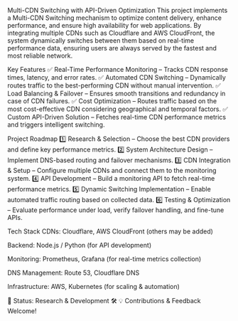 Multi-CDN Switching with API-Driven Optimization
This project implements a Multi-CDN Switching mechanism to optimize content delivery, enhance performance, and ensure high availability for web applications. By integrating multiple CDNs such as Cloudflare and AWS CloudFront, the system dynamically switches between them based on real-time performance data, ensuring users are always served by the fastest and most reliable network.

Key Features
✅ Real-Time Performance Monitoring – Tracks CDN response times, latency, and error rates.
✅ Automated CDN Switching – Dynamically routes traffic to the best-performing CDN without manual intervention.
✅ Load Balancing & Failover – Ensures smooth transitions and redundancy in case of CDN failures.
✅ Cost Optimization – Routes traffic based on the most cost-effective CDN considering geographical and temporal factors.
✅ Custom API-Driven Solution – Fetches real-time CDN performance metrics and triggers intelligent switching.

Project Roadmap
1️⃣ Research & Selection – Choose the best CDN providers and define key performance metrics.
2️⃣ System Architecture Design – Implement DNS-based routing and failover mechanisms.
3️⃣ CDN Integration & Setup – Configure multiple CDNs and connect them to the monitoring system.
4️⃣ API Development – Build a monitoring API to fetch real-time performance metrics.
5️⃣ Dynamic Switching Implementation – Enable automated traffic routing based on collected data.
6️⃣ Testing & Optimization – Evaluate performance under load, verify failover handling, and fine-tune APIs.

Tech Stack
CDNs: Cloudflare, AWS CloudFront (others may be added)

Backend: Node.js / Python (for API development)

Monitoring: Prometheus, Grafana (for real-time metrics collection)

DNS Management: Route 53, Cloudflare DNS

Infrastructure: AWS, Kubernetes (for scaling & automation)

📌 Status: Research & Development 🛠️
💡 Contributions & Feedback Welcome!
